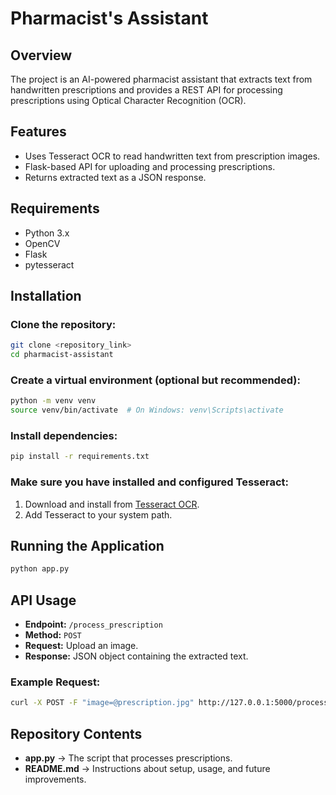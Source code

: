 # Pharmacist's Assistant

## Overview
The project is an AI-powered pharmacist assistant that extracts text from handwritten prescriptions and provides a REST API for processing prescriptions using Optical Character Recognition (OCR).

## Features
- Uses Tesseract OCR to read handwritten text from prescription images.
- Flask-based API for uploading and processing prescriptions.
- Returns extracted text as a JSON response.

## Requirements
- Python 3.x
- OpenCV
- Flask
- pytesseract

## Installation
### Clone the repository:
```sh
git clone <repository_link>
cd pharmacist-assistant
```

### Create a virtual environment (optional but recommended):
```sh
python -m venv venv
source venv/bin/activate  # On Windows: venv\Scripts\activate
```

### Install dependencies:
```sh
pip install -r requirements.txt
```

### Make sure you have installed and configured Tesseract:
1. Download and install from [Tesseract OCR](https://github.com/tesseract-ocr/tesseract).
2. Add Tesseract to your system path.

## Running the Application
```sh
python app.py
```

## API Usage
- **Endpoint:** `/process_prescription`
- **Method:** `POST`
- **Request:** Upload an image.
- **Response:** JSON object containing the extracted text.

### Example Request:
```sh
curl -X POST -F "image=@prescription.jpg" http://127.0.0.1:5000/process_prescription
```

## Repository Contents
- **app.py** → The script that processes prescriptions.
- **README.md** → Instructions about setup, usage, and future improvements.
